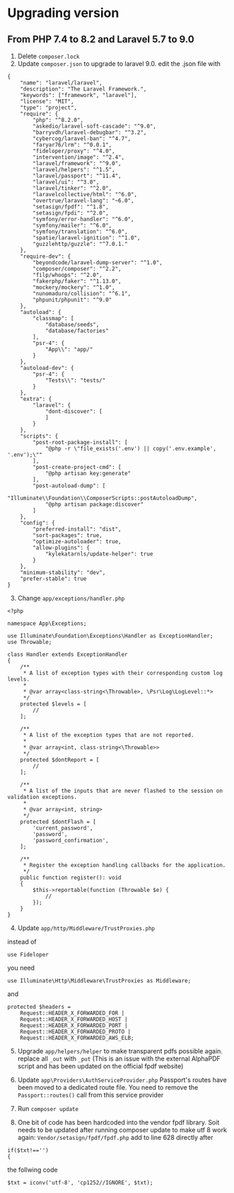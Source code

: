 # Upgrading version
## From PHP 7.4 to 8.2 and Laravel 5.7 to 9.0


1. Delete ```composer.lock```
2. Update ```composer.json``` to upgrade to laravel 9.0. edit the .json file with
~~~
{
    "name": "laravel/laravel",
    "description": "The Laravel Framework.",
    "keywords": ["framework", "laravel"],
    "license": "MIT",
    "type": "project",
    "require": {
        "php": "^8.2.0",
        "askedio/laravel-soft-cascade": "^9.0",
        "barryvdh/laravel-debugbar": "^3.2",
        "cybercog/laravel-ban": "^4.7",
        "faryar76/lrm": "^0.0.1",
        "fideloper/proxy": "^4.0",
        "intervention/image": "^2.4",
        "laravel/framework": "^9.0",
        "laravel/helpers": "^1.5",
        "laravel/passport": "^11.4",
		"laravel/ui": "^3.0",
        "laravel/tinker": "^2.0",
        "laravelcollective/html": "^6.0",
        "overtrue/laravel-lang": "~6.0",
        "setasign/fpdf": "^1.8",
		"setasign/fpdi": "^2.0",
        "symfony/error-handler": "^6.0",
        "symfony/mailer": "^6.0",
        "symfony/translation": "^6.0",
		"spatie/laravel-ignition": "^1.0",
		"guzzlehttp/guzzle": "^7.0.1."
    },
    "require-dev": {
        "beyondcode/laravel-dump-server": "^1.0",
        "composer/composer": "^2.2",
        "filp/whoops": "^2.0",
        "fakerphp/faker": "^1.13.0",
        "mockery/mockery": "^1.0",
        "nunomaduro/collision": "^6.1",
        "phpunit/phpunit": "^9.0"
    },
    "autoload": {
        "classmap": [
            "database/seeds",
            "database/factories"
        ],
        "psr-4": {
            "App\\": "app/"
        }
    },
    "autoload-dev": {
        "psr-4": {
            "Tests\\": "tests/"
        }
    },
    "extra": {
        "laravel": {
            "dont-discover": [
            ]
        }
    },
    "scripts": {
        "post-root-package-install": [
            "@php -r \"file_exists('.env') || copy('.env.example', '.env');\""
        ],
        "post-create-project-cmd": [
            "@php artisan key:generate"
        ],
        "post-autoload-dump": [
            "Illuminate\\Foundation\\ComposerScripts::postAutoloadDump",
            "@php artisan package:discover"
        ]
    },
    "config": {
        "preferred-install": "dist",
        "sort-packages": true,
        "optimize-autoloader": true,
        "allow-plugins": {
            "kylekatarnls/update-helper": true
        }
    },
    "minimum-stability": "dev",
    "prefer-stable": true
}
~~~

3. Change ```app/exceptions/handler.php```
~~~
<?php

namespace App\Exceptions;

use Illuminate\Foundation\Exceptions\Handler as ExceptionHandler;
use Throwable;

class Handler extends ExceptionHandler
{
    /**
     * A list of exception types with their corresponding custom log levels.
     *
     * @var array<class-string<\Throwable>, \Psr\Log\LogLevel::*>
     */
    protected $levels = [
        //
    ];

    /**
     * A list of the exception types that are not reported.
     *
     * @var array<int, class-string<\Throwable>>
     */
    protected $dontReport = [
        //
    ];

    /**
     * A list of the inputs that are never flashed to the session on validation exceptions.
     *
     * @var array<int, string>
     */
    protected $dontFlash = [
        'current_password',
        'password',
        'password_confirmation',
    ];

    /**
     * Register the exception handling callbacks for the application.
     */
    public function register(): void
    {
        $this->reportable(function (Throwable $e) {
            //
        });
    }
}
~~~

4. Update ```app/http/Middleware/TrustProxies.php```

instead of 
~~~
use Fideloper
~~~
you need
~~~
use Illuminate\Http\Middleware\TrustProxies as Middleware; 
~~~
 and
~~~
protected $headers =
    Request::HEADER_X_FORWARDED_FOR |
    Request::HEADER_X_FORWARDED_HOST |
    Request::HEADER_X_FORWARDED_PORT |
    Request::HEADER_X_FORWARDED_PROTO |
    Request::HEADER_X_FORWARDED_AWS_ELB;
~~~

5. Upgrade ```app/helpers/helper``` to make transparent pdfs possible again.
replace all ```_out``` with ```_put```
(This is an issue with the external AlphaPDF script and has been updated on the official fpdf website)


6. Update ```app\Providers\AuthServiceProvider.php```
Passport's routes have been moved to a dedicated route file. You need to remove the ```Passport::routes()``` call from this service provider


7. Run ```composer update```

8. One bit of code has been hardcoded into the vendor fpdf library. Soit needs to be updated after running composer update
to make utf 8 work again:
```Vendor/setasign/fpdf/fpdf.php```		add to line 628  directly after
~~~
if($txt!=='') 
{
~~~
the follwing code
~~~
$txt = iconv('utf-8', 'cp1252//IGNORE', $txt); 
~~~
